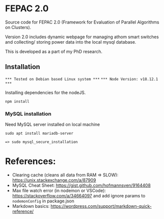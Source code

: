 # FEPAC 2.0

Source code for FEPAC 2.0 (Framework for Evaluation of Parallel Algorithms on Clusters).

Version 2.0 includes dynamic webpage for managing athom smart switches and collecting/ storing power data into the local mysql database.

This is developed as a part of my PhD research.

## Installation
`*** Tested on Debian based Linux system ***`
`*** Node Version: v18.12.1 ***`

Installing dependencies for the nodeJS.

```
npm install
```

### MySQL installation

Need MySQL server installed on local machine

```
sudo apt install mariadb-server
```
`=> sudo mysql_secure_installation`

# References:

* Clearing cache (cleans all data from RAM => SLOW): https://unix.stackexchange.com/a/87909 
* MySQL Cheat Sheet: https://gist.github.com/hofmannsven/9164408
* Max file watch error (in nodemon or VSCode): https://stackoverflow.com/a/34664097 and add ignore params to `nodemonConfig` in package.json
* Markdown basics: https://wordpress.com/support/markdown-quick-reference/